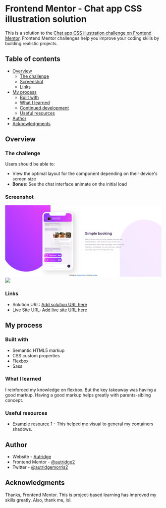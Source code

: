 # Frontend Mentor - Chat app CSS illustration solution

This is a solution to the [Chat app CSS illustration challenge on Frontend Mentor](https://www.frontendmentor.io/challenges/chat-app-css-illustration-O5auMkFqY). Frontend Mentor challenges help you improve your coding skills by building realistic projects.

## Table of contents

- [Overview](#overview)
  - [The challenge](#the-challenge)
  - [Screenshot](#screenshot)
  - [Links](#links)
- [My process](#my-process)
  - [Built with](#built-with)
  - [What I learned](#what-i-learned)
  - [Continued development](#continued-development)
  - [Useful resources](#useful-resources)
- [Author](#author)
- [Acknowledgments](#acknowledgments)

## Overview

### The challenge

Users should be able to:

- View the optimal layout for the component depending on their device's screen size
- **Bonus**: See the chat interface animate on the initial load

### Screenshot

![](./images/web-screenshot.png)
![](./images/mobile-screenshot.png.png)

### Links

- Solution URL: [Add solution URL here](https://your-solution-url.com)
- Live Site URL: [Add live site URL here](https://your-live-site-url.com)

## My process

### Built with

- Semantic HTML5 markup
- CSS custom properties
- Flexbox
- Sass

### What I learned

I reinforced my knowledge on flexbox. But the key takeaway was having a good markup.
Having a good markup helps greatly with parents-sibling concept.

### Useful resources

- [Example resource 1](https://box-shadow.dev/) - This helped me visual to general my containers shadows.

## Author

- Website - [Autridge](https://bento.me/autridge-b-morris)
- Frontend Mentor - [@autridge2](https://www.frontendmentor.io/profile/Autridge)
- Twitter - [@autridgemorris2](https://x.com/autridgemorris2)

## Acknowledgments

Thanks, Frontend Mentor.
This is project-based learning has improved my skills greatly.
Also, thank me, lol.
